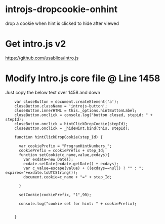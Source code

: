 # introjs-dropcookie-onhint
drop a cookie when hint is clicked to hide after viewed

# Get intro.js v2 
https://github.com/usablica/intro.js

# Modify Intro.js core file @ Line 1458
Just copy the below text over 1458 and down

```
    var closeButton = document.createElement('a');
    closeButton.className = 'introjs-button';
    closeButton.innerHTML = this._options.hintButtonLabel;
    closeButton.onclick = console.log("button closed, stepid: " + stepId);
    closeButton.onclick = hintClickDropCookie(stepId);
    closeButton.onclick = _hideHint.bind(this, stepId);
    
    function hintClickDropCookie(step_Id) {
      
      var cookiePrefix = "ProgramHintNumbers_";
      cookiePrefix = cookiePrefix + step_Id;
      function setCookie(c_name,value,exdays){
        var exdate=new Date();
        exdate.setDate(exdate.getDate() + exdays);
        var c_value=escape(value) + ((exdays==null) ? "" : "; expires="+exdate.toUTCString());
        document.cookie=c_name + "=" + step_Id;
        
      }
    
      setCookie(cookiePrefix, "1",90);
      
      console.log("cookie set for hint: " + cookiePrefix);
      
      
    }
```
